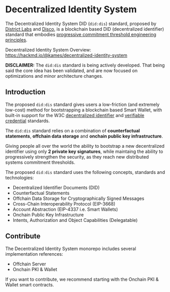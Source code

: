 # Decentralized Identity System

The Decentralized Identity System DID (`did:dis`) standard, proposed by [District Labs](http://districtlabs.com/) and [Disco](https://disco.xyz/), is a blockchain based DID (decentralized identifier) standard that embodies [progressive commitment threshold engineering principles](https://hackmd.io/@kames/progressive-commitment-thresholds).

Decentralized Identity System Overview: https://hackmd.io/@kames/decentralized-identity-system

**DISCLAIMER:** The `did:dis` standard is being actively developed. That being said the core idea has been validated, and are now focused on optimizations and minor architecture changes.

## Introduction
The proposed `did:dis` standard gives users a low-friction (and extremely low-cost) method for bootstrapping a blockchain based Smart Wallet, with built-in support for the W3C [decentralized identifier](https://www.w3.org/TR/did-core/) and [verifiable credential](https://www.w3.org/TR/vc-data-model/) standards.

The `did:dis` standard relies on a combination of **counterfactual statements**, **offchain data storage** and **onchain public key infrastructure**.

Giving people all over the world the ability to bootstrap a new decentralized identifier using only **2 private key signatures**, while maintaing the ability to progressively strengthen the security, as they reach new distributed systems commitment thresholds.

The proposed `did:dis` standard uses the following concepts, standards and technologies:

- Decentralized Identifier Documents (DID)
- Counterfactual Statements
- Offchain Data Storage for Cryptographically Signed Messages
- Cross-Chain Interoperability Protocol (EIP-3668)
- Account Abstraction (EIP-4337 i.e. Smart Wallets)
- Onchain Public Key Infrastructure
- Intents, Authorization and Object Capabilities (Delegatable)


## Contribute

The Decentralized Identity System monorepo includes several implementation references:

- Offchain Server
- Onchain PKI & Wallet

If you want to contribute, we recommend starting with the Onchain PKI & Wallet smart contracts.